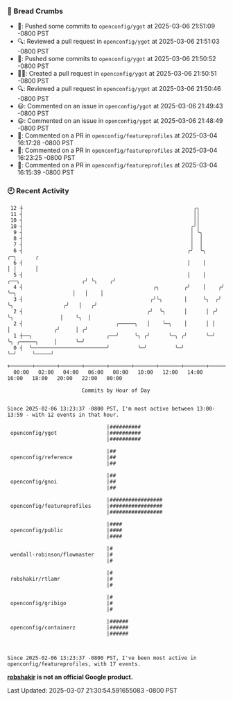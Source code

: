 ### 🍞 Bread Crumbs

 * 🚢: Pushed some commits to `openconfig/ygot` at 2025-03-06 21:51:09 -0800 PST
 * 🔍: Reviewed a pull request in  `openconfig/ygot` at 2025-03-06 21:51:03 -0800 PST
 * 🚢: Pushed some commits to `openconfig/ygot` at 2025-03-06 21:50:52 -0800 PST
 * ✍🏼: Created a pull request in `openconfig/ygot` at 2025-03-06 21:50:51 -0800 PST
 * 🔍: Reviewed a pull request in  `openconfig/ygot` at 2025-03-06 21:50:46 -0800 PST
 * 😃: Commented on an issue in `openconfig/ygot` at 2025-03-06 21:49:43 -0800 PST
 * 😃: Commented on an issue in `openconfig/ygot` at 2025-03-06 21:48:49 -0800 PST
 * 💬: Commented on a PR in  `openconfig/featureprofiles` at 2025-03-04 16:17:28 -0800 PST
 * 💬: Commented on a PR in  `openconfig/featureprofiles` at 2025-03-04 16:23:25 -0800 PST
 * 💬: Commented on a PR in  `openconfig/featureprofiles` at 2025-03-04 16:15:39 -0800 PST

### 🕘 Recent Activity
```
 12 ┼                                                       ╭╮
 11 ┤                                                       ││
 10 ┤                                                       ││
 10 ┤                                                      ╭╯│
  9 ┤                                                      │ ╰╮
  8 ┤                                                      │  │
  7 ┤                                                      │  │
  6 ┤                                                     ╭╯  ╰╮                              ╭─╮      ╭
  6 ┤                                                     │    │                              │ │      │
  5 ┤                                                     │    │     ╭──╮                    ╭╯ ╰╮    ╭╯
  4 ┤                                          ╭╮        ╭╯    │    ╭╯  ╰─╮                  │   │    │
  3 ┤                                         ╭╯╰╮       │     ╰╮  ╭╯     ╰╮                ╭╯   │   ╭╯
  2 ┤                                        ╭╯  ╰╮      │      │ ╭╯       ╰╮               │    ╰╮  │
  2 ┤                              ╭─────╮   │    ╰─╮    │      │ │         │              ╭╯     │ ╭╯
  1 ┼──╮                        ╭──╯     ╰╮ ╭╯      ╰─╮ ╭╯      ╰─╯         ╰╮ ╭─────╮     │      ╰─╯
  0 ┤  ╰────────────────────────╯         ╰─╯         ╰─╯                    ╰─╯     ╰─────╯
    +───────+───────+───────+───────+───────+───────+───────+───────+───────+───────+───────+───────+────
  00:00   02:00   04:00   06:00   08:00   10:00   12:00   14:00   16:00   18:00   20:00   22:00   00:00   

						Commits by Hour of Day


Since 2025-02-06 13:23:37 -0800 PST, I'm most active between 13:00-13:59 - with 12 events in that hour.

```



```
                                |##########
 openconfig/ygot                |##########
                                |##########

                                |##
 openconfig/reference           |##
                                |##

                                |##
 openconfig/gnoi                |##
                                |##

                                |#################
 openconfig/featureprofiles     |#################
                                |#################

                                |####
 openconfig/public              |####
                                |####

                                |#
 wendall-robinson/flowmaster    |#
                                |#

                                |#
 robshakir/rtlamr               |#
                                |#

                                |#
 openconfig/gribigo             |#
                                |#

                                |######
 openconfig/containerz          |######
                                |######



Since 2025-02-06 13:23:37 -0800 PST, I've been most active in openconfig/featureprofiles, with 17 events.

```
**[robshakir](mailto:robjs@google.com) is not an official Google product.**  


Last Updated: 2025-03-07 21:30:54.591655083 -0800 PST

